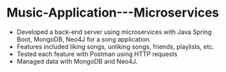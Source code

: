 # Music-Application---Microservices

- Developed a back-end server using microservices with
Java Spring Boot, MongoDB, Neo4J for a song application.
- Features included liking songs, unliking songs, friends,
playlists, etc.
- Tested each feature with Postman using HTTP requests
- Managed data with MongoDB and Neo4J.
